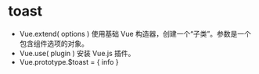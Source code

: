 # toast
- Vue.extend( options ) 使用基础 Vue 构造器，创建一个“子类”。参数是一个包含组件选项的对象。
- Vue.use( plugin ) 安装 Vue.js 插件。
- Vue.prototype.$toast = { info }
  